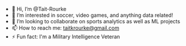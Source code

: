 - 👋 Hi, I’m @Tait-Rourke
- 👀 I’m interested in soccer, video games, and anything data related!
- 💞️ I’m looking to collaborate on sports analytics as well as ML projects
- 📫 How to reach me: taitkrourke@gmail.com
- ⚡ Fun fact: I'm a Military Intelligence Veteran


